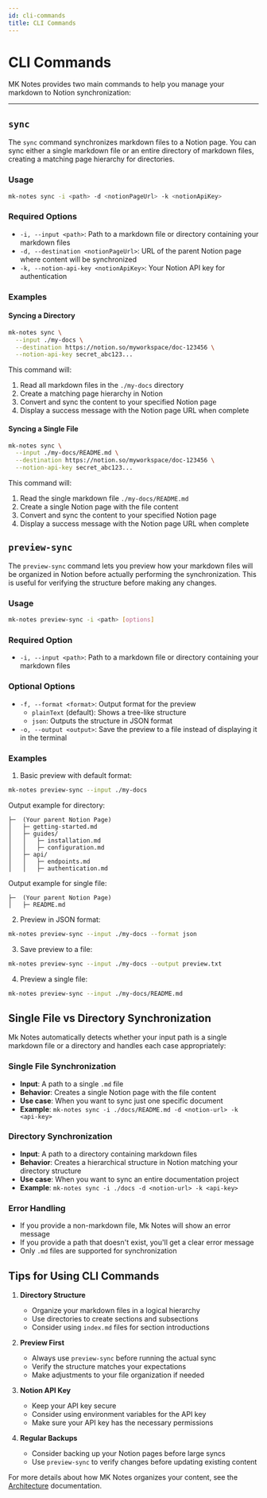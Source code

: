 ```yaml
---
id: cli-commands
title: CLI Commands
---
```


# CLI Commands

MK Notes provides two main commands to help you manage your markdown to Notion synchronization:

---

## `sync`

The `sync` command synchronizes markdown files to a Notion page. You can sync either a single markdown file or an entire directory of markdown files, creating a matching page hierarchy for directories.

### Usage

```bash
mk-notes sync -i <path> -d <notionPageUrl> -k <notionApiKey>
```

### Required Options

- `-i, --input <path>`: Path to a markdown file or directory containing your markdown files
- `-d, --destination <notionPageUrl>`: URL of the parent Notion page where content will be synchronized
- `-k, --notion-api-key <notionApiKey>`: Your Notion API key for authentication

### Examples

#### Syncing a Directory

```bash
mk-notes sync \
  --input ./my-docs \
  --destination https://notion.so/myworkspace/doc-123456 \
  --notion-api-key secret_abc123...
```

This command will:

1. Read all markdown files in the `./my-docs` directory
2. Create a matching page hierarchy in Notion
3. Convert and sync the content to your specified Notion page
4. Display a success message with the Notion page URL when complete

#### Syncing a Single File

```bash
mk-notes sync \
  --input ./my-docs/README.md \
  --destination https://notion.so/myworkspace/doc-123456 \
  --notion-api-key secret_abc123...
```

This command will:

1. Read the single markdown file `./my-docs/README.md`
2. Create a single Notion page with the file content
3. Convert and sync the content to your specified Notion page
4. Display a success message with the Notion page URL when complete

## `preview-sync`

The `preview-sync` command lets you preview how your markdown files will be organized in Notion before actually performing the synchronization. This is useful for verifying the structure before making any changes.

### Usage

```bash
mk-notes preview-sync -i <path> [options]
```

### Required Option

- `-i, --input <path>`: Path to a markdown file or directory containing your markdown files

### Optional Options

- `-f, --format <format>`: Output format for the preview
  - `plainText` (default): Shows a tree-like structure
  - `json`: Outputs the structure in JSON format
- `-o, --output <output>`: Save the preview to a file instead of displaying it in the terminal

### Examples

1. Basic preview with default format:

```bash
mk-notes preview-sync --input ./my-docs
```

Output example for directory:

```
├─  (Your parent Notion Page)
│   ├─ getting-started.md
│   ├─ guides/
│   │   ├─ installation.md
│   │   ├─ configuration.md
│   ├─ api/
│   │   ├─ endpoints.md
│   │   ├─ authentication.md
```

Output example for single file:

```
├─  (Your parent Notion Page)
│   ├─ README.md
```

2. Preview in JSON format:

```bash
mk-notes preview-sync --input ./my-docs --format json
```

3. Save preview to a file:

```bash
mk-notes preview-sync --input ./my-docs --output preview.txt
```

4. Preview a single file:

```bash
mk-notes preview-sync --input ./my-docs/README.md
```

## Single File vs Directory Synchronization

Mk Notes automatically detects whether your input path is a single markdown file or a directory and handles each case appropriately:

### Single File Synchronization

- **Input**: A path to a single `.md` file
- **Behavior**: Creates a single Notion page with the file content
- **Use case**: When you want to sync just one specific document
- **Example**: `mk-notes sync -i ./docs/README.md -d <notion-url> -k <api-key>`

### Directory Synchronization

- **Input**: A path to a directory containing markdown files
- **Behavior**: Creates a hierarchical structure in Notion matching your directory structure
- **Use case**: When you want to sync an entire documentation project
- **Example**: `mk-notes sync -i ./docs -d <notion-url> -k <api-key>`

### Error Handling

- If you provide a non-markdown file, Mk Notes will show an error message
- If you provide a path that doesn't exist, you'll get a clear error message
- Only `.md` files are supported for synchronization

## Tips for Using CLI Commands

1. **Directory Structure**

   - Organize your markdown files in a logical hierarchy
   - Use directories to create sections and subsections
   - Consider using `index.md` files for section introductions

2. **Preview First**

   - Always use `preview-sync` before running the actual sync
   - Verify the structure matches your expectations
   - Make adjustments to your file organization if needed

3. **Notion API Key**

   - Keep your API key secure
   - Consider using environment variables for the API key
   - Make sure your API key has the necessary permissions

4. **Regular Backups**
   - Consider backing up your Notion pages before large syncs
   - Use `preview-sync` to verify changes before updating existing content

For more details about how MK Notes organizes your content, see the [Architecture](./architecture.md) documentation.
